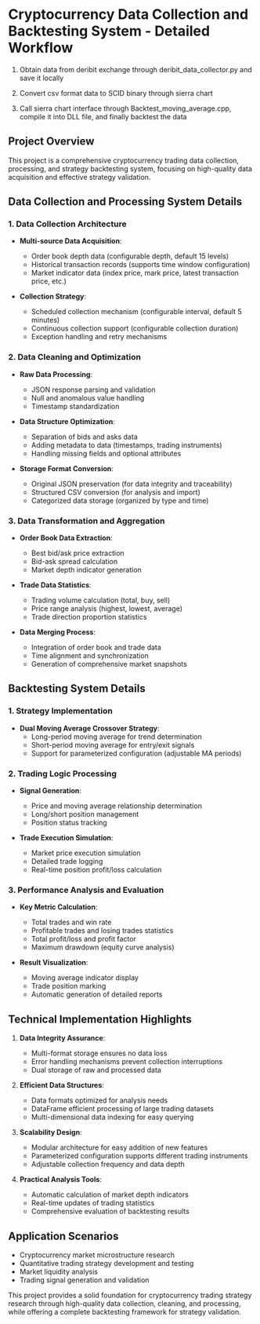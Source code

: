 # Cryptocurrency Data Collection and Backtesting System - Detailed Workflow

1. Obtain data from deribit exchange through deribit_data_collector.py and save it locally

2. Convert csv format data to SCID binary through sierra chart

3. Call sierra chart interface through Backtest_moving_average.cpp, compile it into DLL file, and finally backtest the data

## Project Overview

This project is a comprehensive cryptocurrency trading data collection, processing, and strategy backtesting system, focusing on high-quality data acquisition and effective strategy validation.


## Data Collection and Processing System Details

### 1. Data Collection Architecture

- **Multi-source Data Acquisition**:
  - Order book depth data (configurable depth, default 15 levels)
  - Historical transaction records (supports time window configuration)
  - Market indicator data (index price, mark price, latest transaction price, etc.)

- **Collection Strategy**:
  - Scheduled collection mechanism (configurable interval, default 5 minutes)
  - Continuous collection support (configurable collection duration)
  - Exception handling and retry mechanisms

### 2. Data Cleaning and Optimization

- **Raw Data Processing**:
  - JSON response parsing and validation
  - Null and anomalous value handling
  - Timestamp standardization

- **Data Structure Optimization**:
  - Separation of bids and asks data
  - Adding metadata to data (timestamps, trading instruments)
  - Handling missing fields and optional attributes

- **Storage Format Conversion**:
  - Original JSON preservation (for data integrity and traceability)
  - Structured CSV conversion (for analysis and import)
  - Categorized data storage (organized by type and time)

### 3. Data Transformation and Aggregation

- **Order Book Data Extraction**:
  - Best bid/ask price extraction
  - Bid-ask spread calculation
  - Market depth indicator generation

- **Trade Data Statistics**:
  - Trading volume calculation (total, buy, sell)
  - Price range analysis (highest, lowest, average)
  - Trade direction proportion statistics

- **Data Merging Process**:
  - Integration of order book and trade data
  - Time alignment and synchronization
  - Generation of comprehensive market snapshots

## Backtesting System Details

### 1. Strategy Implementation

- **Dual Moving Average Crossover Strategy**:
  - Long-period moving average for trend determination
  - Short-period moving average for entry/exit signals
  - Support for parameterized configuration (adjustable MA periods)

### 2. Trading Logic Processing

- **Signal Generation**:
  - Price and moving average relationship determination
  - Long/short position management
  - Position status tracking

- **Trade Execution Simulation**:
  - Market price execution simulation
  - Detailed trade logging
  - Real-time position profit/loss calculation

### 3. Performance Analysis and Evaluation

- **Key Metric Calculation**:
  - Total trades and win rate
  - Profitable trades and losing trades statistics
  - Total profit/loss and profit factor
  - Maximum drawdown (equity curve analysis)

- **Result Visualization**:
  - Moving average indicator display
  - Trade position marking
  - Automatic generation of detailed reports

## Technical Implementation Highlights

1. **Data Integrity Assurance**:
   - Multi-format storage ensures no data loss
   - Error handling mechanisms prevent collection interruptions
   - Dual storage of raw and processed data

2. **Efficient Data Structures**:
   - Data formats optimized for analysis needs
   - DataFrame efficient processing of large trading datasets
   - Multi-dimensional data indexing for easy querying

3. **Scalability Design**:
   - Modular architecture for easy addition of new features
   - Parameterized configuration supports different trading instruments
   - Adjustable collection frequency and data depth

4. **Practical Analysis Tools**:
   - Automatic calculation of market depth indicators
   - Real-time updates of trading statistics
   - Comprehensive evaluation of backtesting results

## Application Scenarios

- Cryptocurrency market microstructure research
- Quantitative trading strategy development and testing
- Market liquidity analysis
- Trading signal generation and validation

This project provides a solid foundation for cryptocurrency trading strategy research through high-quality data collection, cleaning, and processing, while offering a complete backtesting framework for strategy validation.

